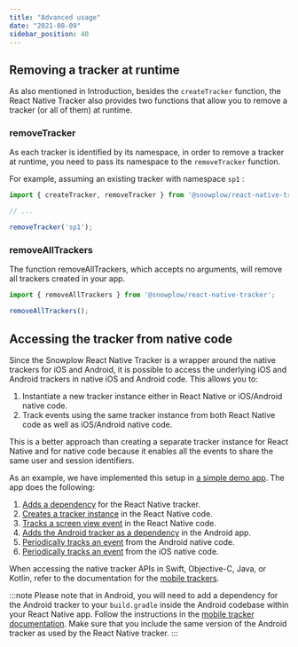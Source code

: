 ```yaml
---
title: "Advanced usage"
date: "2021-08-09"
sidebar_position: 40
---
```


## Removing a tracker at runtime

As also mentioned in Introduction, besides the `createTracker` function, the React Native Tracker also provides two functions that allow you to remove a tracker (or all of them) at runtime.

### removeTracker

As each tracker is identified by its namespace, in order to remove a tracker at runtime, you need to pass its namespace to the `removeTracker` function.

For example, assuming an existing tracker with namespace `sp1` :

```javascript
import { createTracker, removeTracker } from '@snowplow/react-native-tracker';

// ...

removeTracker('sp1');
```

### removeAllTrackers

The function removeAllTrackers, which accepts no arguments, will remove all trackers created in your app.

```javascript
import { removeAllTrackers } from '@snowplow/react-native-tracker';

removeAllTrackers();
```

## Accessing the tracker from native code

Since the Snowplow React Native Tracker is a wrapper around the native trackers for iOS and Android, it is possible to access the underlying iOS and Android trackers in native iOS and Android code. This allows you to:

1. Instantiate a new tracker instance either in React Native or iOS/Android native code.
2. Track events using the same tracker instance from both React Native code as well as iOS/Android native code.

This is a better approach than creating a separate tracker instance for React Native and for native code because it enables all the events to share the same user and session identifiers.

As an example, we have implemented this setup in [a simple demo app](https://github.com/snowplow-incubator/snowplow-react-native-demo-hybrid). The app does the following:

1. [Adds a dependency](https://github.com/snowplow-incubator/snowplow-react-native-demo-hybrid/blob/main/package.json#L3) for the React Native tracker.
2. [Creates a tracker instance](https://github.com/snowplow-incubator/snowplow-react-native-demo-hybrid/blob/main/App.tsx#L5) in the React Native code.
3. [Tracks a screen view event](https://github.com/snowplow-incubator/snowplow-react-native-demo-hybrid/blob/main/App.tsx#L9) in the React Native code.
4. [Adds the Android tracker as a dependency](https://github.com/snowplow-incubator/snowplow-react-native-demo-hybrid/blob/main/android/app/build.gradle#L182-L183) in the Android app.
5. [Periodically tracks an event](https://github.com/snowplow-incubator/snowplow-react-native-demo-hybrid/blob/main/android/app/src/main/java/com/snowplowanalytics/reactnativedemohybrid/MainActivity.java#L29-L37) from the Android native code.
6. [Periodically tracks an event](https://github.com/snowplow-incubator/snowplow-react-native-demo-hybrid/blob/main/ios/snowplowreactnativedemohybrid/main.m#L9-L15) from the iOS native code.

When accessing the native tracker APIs in Swift, Objective-C, Java, or Kotlin, refer to the documentation for the [mobile trackers](/docs/sources/trackers/mobile-trackers/index.md).

:::note
Please note that in Android, you will need to add a dependency for the Android tracker to your `build.gradle` inside the Android codebase within your React Native app. Follow the instructions in the [mobile tracker documentation](/docs/sources/trackers/mobile-trackers/index.md). Make sure that you include the same version of the Android tracker as used by the React Native tracker.
:::
